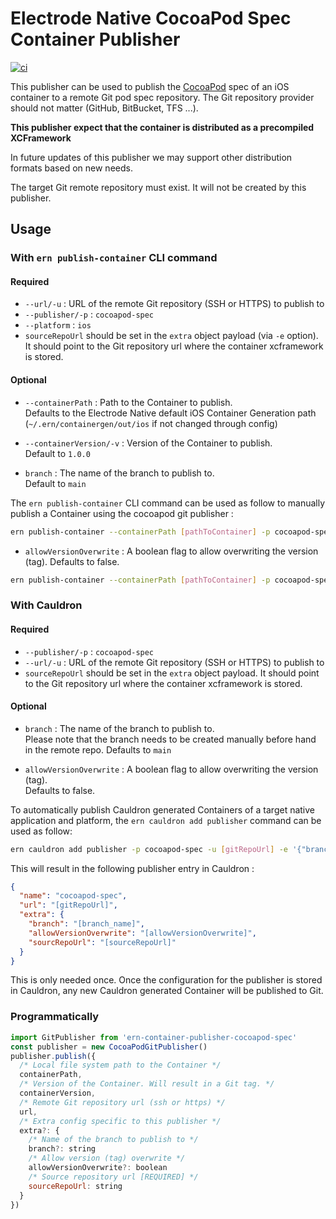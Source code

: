 # Electrode Native CocoaPod Spec Container Publisher

[![ci][1]][2]

This publisher can be used to publish the [CocoaPod](3) spec of an iOS container to a remote Git pod spec repository. The Git repository provider should not matter (GitHub, BitBucket, TFS ...).

**This publisher expect that the container is distributed as a precompiled XCFramework**

In future updates of this publisher we may support other distribution formats based on new needs.

The target Git remote repository must exist. It will not be created by this publisher.

## Usage

### With `ern publish-container` CLI command

#### Required

- `--url/-u` : URL of the remote Git repository (SSH or HTTPS) to publish to
- `--publisher/-p` : `cocoapod-spec`
- `--platform` : `ios`
- `sourceRepoUrl` should be set in the `extra` object payload (via `-e` option). It should point to the Git repository url where the container xcframework is stored.

#### Optional

- `--containerPath` : Path to the Container to publish.\
Defaults to the Electrode Native default iOS Container Generation path (`~/.ern/containergen/out/ios` if not changed through config)

- `--containerVersion/-v` : Version of the Container to publish.\
Default to `1.0.0`

- `branch` : The name of the branch to publish to.\
Default to `main`

The `ern publish-container` CLI command can be used as follow to manually publish a Container using the cocoapod git publisher :

```sh
ern publish-container --containerPath [pathToContainer] -p cocoapod-spec -u [gitRepoUrl] -v [containerVersion] ---platform [android|ios] -e '{"branch":"[branch_name]"}'
```

- `allowVersionOverwrite` : A boolean flag to allow overwriting the version (tag). Defaults to false.

```sh
ern publish-container --containerPath [pathToContainer] -p cocoapod-spec -u [gitRepoUrl] -v [containerVersion] ---platform [android|ios] -e '{"allowVersionOverwrite": true}'
```

### With Cauldron

#### Required

- `--publisher/-p` : `cocoapod-spec`
- `--url/-u` : URL of the remote Git repository (SSH or HTTPS) to publish to
- `sourceRepoUrl` should be set in the `extra` object payload. It should point to the Git repository url where the container xcframework is stored.

#### Optional

- `branch` : The name of the branch to publish to.\
Please note that the branch needs to be created manually before hand in the remote repo. Defaults to `main`

- `allowVersionOverwrite` : A boolean flag to allow overwriting the version (tag).\
Defaults to false.

To automatically publish Cauldron generated Containers of a target native application and platform, the `ern cauldron add publisher` command can be used as follow:

```sh
ern cauldron add publisher -p cocoapod-spec -u [gitRepoUrl] -e '{"branch":"[branch_name]"}'
```

This will result in the following publisher entry in Cauldron :

```json
{
  "name": "cocoapod-spec",
  "url": "[gitRepoUrl]",
  "extra": {
    "branch": "[branch_name]",
    "allowVersionOverwrite": "[allowVersionOverwrite]",
    "sourcRepoUrl": "[sourceRepoUrl]"
  }
}
```

This is only needed once. Once the configuration for the publisher is stored in Cauldron, any new Cauldron generated Container will be published to Git.

### Programmatically

```js
import GitPublisher from 'ern-container-publisher-cocoapod-spec'
const publisher = new CocoaPodGitPublisher()
publisher.publish({
  /* Local file system path to the Container */
  containerPath,
  /* Version of the Container. Will result in a Git tag. */
  containerVersion,
  /* Remote Git repository url (ssh or https) */
  url,
  /* Extra config specific to this publisher */
  extra?: {
    /* Name of the branch to publish to */
    branch?: string
    /* Allow version (tag) overwrite */
    allowVersionOverwrite?: boolean
    /* Source repository url [REQUIRED] */
    sourceRepoUrl: string
  }
})
```

[1]: https://github.com/electrode-io/ern-container-publisher-cocoapod-spec/workflows/ci/badge.svg
[2]: https://github.com/electrode-io/ern-container-publisher-cocoapod-spec/actions
[3]: https://cocoapods.org
[4]: https://github.com/electrode-io/ern-container-transformer-xcframework
